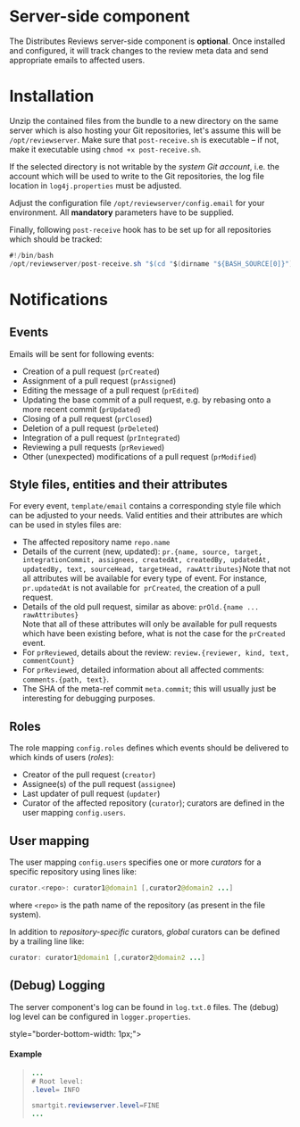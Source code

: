 # Server-side component

The Distributes Reviews server-side component is **optional**. Once
installed and configured, it will track changes to the review meta data
and send appropriate emails to affected users.

# Installation

Unzip the contained files from the bundle to a new directory on the same
server which is also hosting your Git repositories, let's assume this
will be `/opt/reviewserver`. Make sure that `post-receive.sh` is
executable – if not, make it executable
using `chmod +x post-receive.sh`.



If the selected directory is not writable by the *system Git account*,
i.e. the account which will be used to write to the Git repositories,
the log file location in `log4j.properties` must be adjusted.



Adjust the configuration file `/opt/reviewserver/config.email` for your
environment. All **mandatory** parameters have to be supplied.

Finally, following `post-receive` hook has to be set up for all
repositories which should be tracked:



``` java
#!/bin/bash
/opt/reviewserver/post-receive.sh "$(cd "$(dirname "${BASH_SOURCE[0]}")" && pwd)"
```



# Notifications

## Events

Emails will be sent for following events:

-   Creation of a pull request (`prCreated`)
-   Assignment of a pull request (`prAssigned`)
-   Editing the message of a pull request (`prEdited`)
-   Updating the base commit of a pull request, e.g. by rebasing onto a
    more recent commit (`prUpdated`)
-   Closing of a pull request (`prClosed`)
-   Deletion of a pull request (`prDeleted`)
-   Integration of a pull request (`prIntegrated`)
-   Reviewing a pull requests (`prReviewed`)
-   Other (unexpected) modifications of a pull request (`prModified`)

## Style files, entities and their attributes

For every event, `template/email` contains a corresponding style file
which can be adjusted to your needs. Valid entities and their attributes
are which can be used in styles files are:

-   The affected repository name `repo.name`
-   Details of the current (new, updated):
    `pr.{name, source, target, integrationCommit, assignees, createdAt, createdBy, updatedAt, updatedBy, text, sourceHead, targetHead, rawAttributes}`Note
    that not all attributes will be available for every type of event.
    For instance, `pr.updatedAt` is not available for` prCreated`, the
    creation of a pull request.
-   Details of the old pull request, similar as
    above: `prOld.{name ... rawAttributes}`  
    Note that all of these attributes will only be available for pull
    requests which have been existing before, what is not the case for
    the `prCreated` event.
-   For `prReviewed`, details about the review:
    `review.{reviewer, kind, text, commentCount}`
-   For `prReviewed`, detailed information about all affected
    comments: `comments.{path, text}`.
-   The SHA of the meta-ref commit `meta.commit`; this will usually just
    be interesting for debugging purposes.

## Roles

The role mapping `config.roles` defines which events should be delivered
to which kinds of users (*roles*):

-   Creator of the pull request (`creator`)
-   Assignee(s) of the pull request (`assignee`)
-   Last updater of pull request (`updater`)
-   Curator of the affected repository (`curator`); curators are defined
    in the user mapping `config.users`.

## User mapping

The user mapping `config.users` specifies one or more *curators* for a
specific repository using lines like:



``` java
curator.<repo>: curator1@domain1 [,curator2@domain2 ...]
```



where `<repo>` is the path name of the repository (as present in the
file system).

In addition to *repository-specific* curators, *global* curators can be
defined by a trailing line like:



``` java
curator: curator1@domain1 [,curator2@domain2 ...]
```



## (Debug) Logging

The server component's log can be found in `log.txt.0` files. The
(debug) log level can be configured in `logger.properties`.


style="border-bottom-width: 1px;">

#### Example
>
>
>
>``` java
>...
># Root level:
>.level= INFO
>
>smartgit.reviewserver.level=FINE
>...
>```
>
>

  

  

  
